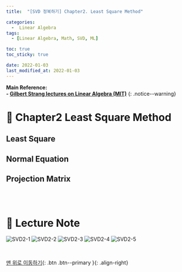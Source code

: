 ```yaml
---
title:  "[SVD 정복하기] Chapter2. Least Square Method" 

categories:
  -  Linear Algebra
tags:
  - [Linear Algebra, Math, SVD, ML]

toc: true
toc_sticky: true

date: 2022-01-03
last_modified_at: 2022-01-03
---
```


**Main Reference: <br>- [Gilbert Strang lectures on Linear Algebra (MIT)](https://www.youtube.com/watch?v=7UJ4CFRGd-U&list=PLE7DDD91010BC51F8)**
{: .notice--warning}

# 📘 Chapter2 Least Square Method

## Least Square
## Normal Equation
## Projection Matrix


<br>
<br>



# 📘 Lecture Note

![SVD2-1](https://user-images.githubusercontent.com/96368476/147898282-87ca46ae-d395-4fcc-b521-e63e47608c8f.jpg)
![SVD2-2](https://user-images.githubusercontent.com/96368476/147909072-d693253c-e6ee-4028-97d2-59ee70dd034d.jpg)
![SVD2-3](https://user-images.githubusercontent.com/96368476/147898313-030f13e7-bcf5-4382-9c0a-a7e89a78b584.jpg)
![SVD2-4](https://user-images.githubusercontent.com/96368476/147898317-65c6b65e-4cee-4390-aeb3-26b5ba3f964e.jpg)
![SVD2-5](https://user-images.githubusercontent.com/96368476/147902152-3df46e5a-3f51-4c20-8eb2-46301eecabab.jpg)



<br>

[맨 위로 이동하기](#){: .btn .btn--primary }{: .align-right}